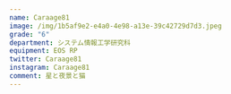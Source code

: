 ```yaml
---
name: Caraage81
image: /img/1b5af9e2-e4a0-4e98-a13e-39c42729d7d3.jpeg
grade: "6"
department: システム情報工学研究科
equipment: EOS RP
twitter: Caraage81
instagram: Caraage81
comment: 星と夜景と猫
---
```

